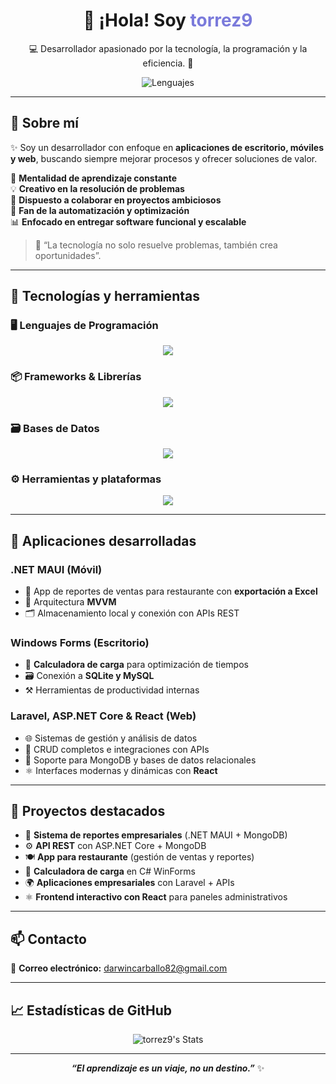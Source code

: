<h1 align="center">👋 ¡Hola! Soy <span style="color:#7A7ADB;">torrez9</span></h1>
<p align="center">💻 Desarrollador apasionado por la tecnología, la programación y la eficiencia. 🚀</p>

<div align="center">
  <img src="https://skillicons.dev/icons?i=dotnet,cs,php,python,ts,js,cpp,bash,sql" alt="Lenguajes" />
</div>

---

## 🚀 Sobre mí

✨ Soy un desarrollador con enfoque en **aplicaciones de escritorio, móviles y web**, buscando siempre mejorar procesos y ofrecer soluciones de valor.

🧠 **Mentalidad de aprendizaje constante**  
💡 **Creativo en la resolución de problemas**  
🤝 **Dispuesto a colaborar en proyectos ambiciosos**  
🔧 **Fan de la automatización y optimización**  
📊 **Enfocado en entregar software funcional y escalable**

> 🎯 “La tecnología no solo resuelve problemas, también crea oportunidades”.

---

## 🧰 Tecnologías y herramientas

### 🖥️ Lenguajes de Programación

<div align="center">
  <img src="https://skillicons.dev/icons?i=cs,cpp,python,js,ts,php,bash,sql" />
</div>

### 📦 Frameworks & Librerías

<div align="center">
  <img src="https://skillicons.dev/icons?i=dotnet,laravel,django,nodejs,express,react,jquery,bootstrap" />
</div>

### 🗃️ Bases de Datos

<div align="center">
  <img src="https://skillicons.dev/icons?i=mysql,postgres,mongodb,sqlite" />
</div>

### ⚙️ Herramientas y plataformas

<div align="center">
  <img src="https://skillicons.dev/icons?i=github,docker,postman,html,css,linux" />
</div>

---

## 📱 Aplicaciones desarrolladas

### .NET MAUI (Móvil)
- 📲 App de reportes de ventas para restaurante con **exportación a Excel**
- 🧱 Arquitectura **MVVM**
- 🗂️ Almacenamiento local y conexión con APIs REST

### Windows Forms (Escritorio)
- 🧮 **Calculadora de carga** para optimización de tiempos
- 🗃️ Conexión a **SQLite y MySQL**
- ⚒️ Herramientas de productividad internas

### Laravel, ASP.NET Core & React (Web)
- 🌐 Sistemas de gestión y análisis de datos
- 🔄 CRUD completos e integraciones con APIs
- 💾 Soporte para MongoDB y bases de datos relacionales
- ⚛️ Interfaces modernas y dinámicas con **React**

---

## 🚩 Proyectos destacados

- 🧾 **Sistema de reportes empresariales** (.NET MAUI + MongoDB)
- ⚙️ **API REST** con ASP.NET Core + MongoDB
- 🍽️ **App para restaurante** (gestión de ventas y reportes)
- 🧮 **Calculadora de carga** en C# WinForms
- 🌍 **Aplicaciones empresariales** con Laravel + APIs
- ⚛️ **Frontend interactivo con React** para paneles administrativos

---

## 📫 Contacto

💌 **Correo electrónico:** [darwincarballo82@gmail.com](mailto:darwincarballo82@gmail.com)

---

## 📈 Estadísticas de GitHub

<div align="center">
  <img src="https://github-readme-stats.vercel.app/api?username=torrez9&show_icons=true&count_private=true&hide=prs&theme=tokyonight&border_radius=12&title_color=7A7ADB&icon_color=F8D866&text_color=C5C5C5&bg_color=0,000000,130F40" alt="torrez9's Stats"/>
</div>

---

<div align="center">
  <b><i>“El aprendizaje es un viaje, no un destino.”</i></b> ✨  
</div>
